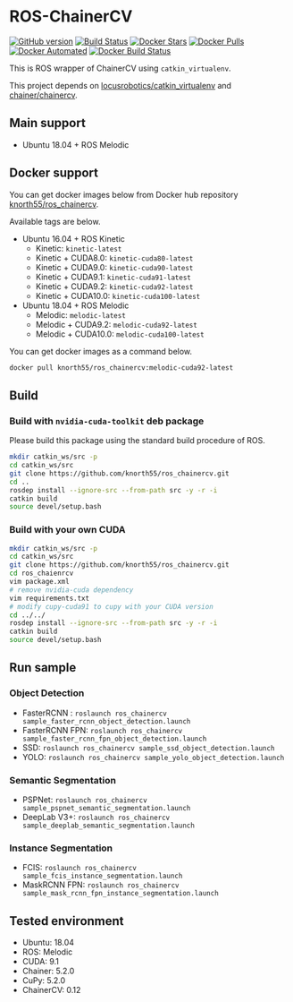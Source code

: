 # ROS-ChainerCV

[![GitHub version](https://badge.fury.io/gh/knorth55%2Fros_chainercv.svg)](https://badge.fury.io/gh/knorth55%2Fros_chainercv)
[![Build Status](https://travis-ci.com/knorth55/ros_chainercv.svg?branch=master)](https://travis-ci.com/knorth55/ros_chainercv)
[![Docker Stars](https://img.shields.io/docker/stars/knorth55/ros_chainercv.svg)](https://hub.docker.com/r/knorth55/ros_chainercv)
[![Docker Pulls](https://img.shields.io/docker/pulls/knorth55/ros_chainercv.svg)](https://hub.docker.com/r/knorth55/ros_chainercv)
[![Docker Automated](https://img.shields.io/docker/automated/knorth55/ros_chainercv.svg)](https://hub.docker.com/r/knorth55/ros_chainercv)
[![Docker Build Status](https://img.shields.io/docker/build/knorth55/ros_chainercv.svg)](https://hub.docker.com/r/knorth55/ros_chainercv)

This is ROS wrapper of ChainerCV using `catkin_virtualenv`.

This project depends on [locusrobotics/catkin_virtualenv](https://github.com/locusrobotics/catkin_virtualenv) and [chainer/chainercv](https://github.com/chainer/chainercv).

## Main support

- Ubuntu 18.04 + ROS Melodic

## Docker support

You can get docker images below from Docker hub repository [knorth55/ros_chainercv](https://hub.docker.com/r/knorth55/ros_chainercv).

Available tags are below.
- Ubuntu 16.04 + ROS Kinetic
  - Kinetic: `kinetic-latest`
  - Kinetic + CUDA8.0: `kinetic-cuda80-latest`
  - Kinetic + CUDA9.0: `kinetic-cuda90-latest`
  - Kinetic + CUDA9.1: `kinetic-cuda91-latest`
  - Kinetic + CUDA9.2: `kinetic-cuda92-latest`
  - Kinetic + CUDA10.0: `kinetic-cuda100-latest` 
- Ubuntu 18.04 + ROS Melodic
  - Melodic: `melodic-latest`
  - Melodic + CUDA9.2: `melodic-cuda92-latest`
  - Melodic + CUDA10.0: `melodic-cuda100-latest`

You can get docker images as a command below.
```bash
docker pull knorth55/ros_chainercv:melodic-cuda92-latest
```

## Build

### Build with `nvidia-cuda-toolkit` deb package
Please build this package using the standard build procedure of ROS.

```bash
mkdir catkin_ws/src -p
cd catkin_ws/src
git clone https://github.com/knorth55/ros_chainercv.git
cd ..
rosdep install --ignore-src --from-path src -y -r -i
catkin build
source devel/setup.bash
```

### Build with your own CUDA

```bash
mkdir catkin_ws/src -p
cd catkin_ws/src
git clone https://github.com/knorth55/ros_chainercv.git
cd ros_chaienrcv
vim package.xml
# remove nvidia-cuda dependency
vim requirements.txt
# modify cupy-cuda91 to cupy with your CUDA version
cd ../../
rosdep install --ignore-src --from-path src -y -r -i
catkin build
source devel/setup.bash
```

## Run sample 

### Object Detection 

- FasterRCNN : `roslaunch ros_chainercv sample_faster_rcnn_object_detection.launch`
- FasterRCNN FPN: `roslaunch ros_chainercv sample_faster_rcnn_fpn_object_detection.launch`
- SSD: `roslaunch ros_chainercv sample_ssd_object_detection.launch`
- YOLO: `roslaunch ros_chainercv sample_yolo_object_detection.launch`

### Semantic Segmentation

- PSPNet: `roslaunch ros_chainercv sample_pspnet_semantic_segmentation.launch`
- DeepLab V3+: `roslaunch ros_chainercv sample_deeplab_semantic_segmentation.launch`

### Instance Segmentation

- FCIS: `roslaunch ros_chainercv sample_fcis_instance_segmentation.launch`
- MaskRCNN FPN: `roslaunch ros_chainercv sample_mask_rcnn_fpn_instance_segmentation.launch`

## Tested environment
- Ubuntu: 18.04
- ROS: Melodic
- CUDA: 9.1
- Chainer: 5.2.0
- CuPy: 5.2.0
- ChainerCV: 0.12
